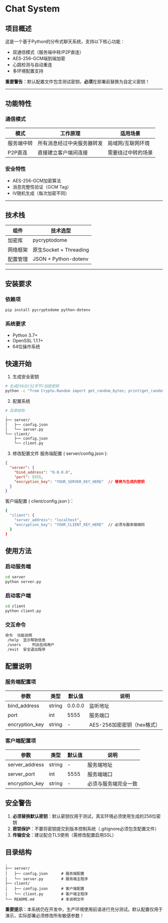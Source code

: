 # Chat System

## 项目概述
这是一个基于Python的分布式聊天系统，支持以下核心功能：
- 双通信模式（服务端中转/P2P直连）
- AES-256-GCM端到端加密
- 心跳检测与自动重连
- 多环境配置支持

**重要警告**：默认配置文件包含测试密钥，**必须**在部署前替换为自定义密钥！

---

## 功能特性

### 通信模式

| 模式          | 工作原理                     | 适用场景               |
|---------------|------------------------------|------------------------|
| 服务端中转    | 所有消息经过中央服务器转发   | 局域网/互联网环境      |
| P2P直连       | 直接建立客户端间连接         | 需要绕过中转的场景     |

### 安全特性
- AES-256-GCM加密算法
- 消息完整性验证（GCM Tag）
- IV随机生成（每次加密不同）

---

## 技术栈

| 组件          | 技术选型                     |
|---------------|------------------------------|
| 加密库        | pycryptodome                 |
| 网络框架      | 原生Socket + Threading       |
| 配置管理      | JSON + Python-dotenv         |

---

## 安装要求
### 依赖项
```bash
pip install pycryptodome python-dotenv
```
### 系统要求
- Python 3.7+
- OpenSSL 1.1.1+
- 64位操作系统
## 快速开始
1. 生成安全密钥
```bash
# 生成256位(32字节)加密密钥
python -c "from Crypto.Random import get_random_bytes; print(get_random_bytes(32).hex())"
```
2. 配置系统
```bash
# 目录结构
.
├── server/
│   ├── config.json
│   └── server.py
└── client/
    ├── config.json
    └── client.py
```
3. 修改配置文件
服务端配置 ( server/config.json ):
```json
{
  "server": {
    "bind_address": "0.0.0.0",
    "port": 5555,
    "encryption_key": "YOUR_SERVER_KEY_HERE"  // 替换为生成的密钥
  }
}
```
客户端配置 ( client/config.json )：
```bash
{
  "client": {
    "server_address": "localhost",
    "encryption_key": "YOUR_CLIENT_KEY_HERE"  // 必须与服务端相同
  }
}
```
## 使用方法
### 启动服务端
```bash
cd server
python server.py
```
### 启动客户端
```bash
cd client
python client.py
```
### 交互命令
```bash
命令	功能说明
 /help 	显示帮助信息
 /users 	列出在线用户
 /exit 	安全退出程序
```
## 配置说明
### 服务端配置项
|参数	|类型	|默认值	|说明|
|-----|----|-------|-----|
|bind_address|	string|	0.0.0.0|	监听地址|
|port	|	int |5555	|服务端口|
|encryption_key|	string|	-	|AES-256加密密钥（hex格式）|

### 客户端配置项
|参数	|类型|	默认值|	说明|
|-----|-----|-----|-----|
|server_address	|string	|-	|服务端地址|
|server_port|	int|	5555	|服务端端口|
|encryption_key| string	|-	|必须与服务端完全一致|
## 安全警告
1. **必须替换默认密钥**：默认密钥仅用于测试，真实环境必须使用生成的256位密钥
2. **密钥保护**：不要将密钥提交到版本控制系统（.gitignore必须包含配置文件）
3. **传输安全**：建议配合TLS使用（需修改配置启用SSL）
## 目录结构
```
.
├── server/
│   ├── config.json      # 服务端配置
│   └── server.py        # 服务端主程序
├── client/
│   ├── config.json      # 客户端配置
│   └── client.py        # 客户端主程序
└── README.md            # 本说明文件
```
**重要提示**：本系统仍在开发中，生产环境使用前请进行充分测试。默认配置仅用于演示，实际部署必须修改所有敏感参数！